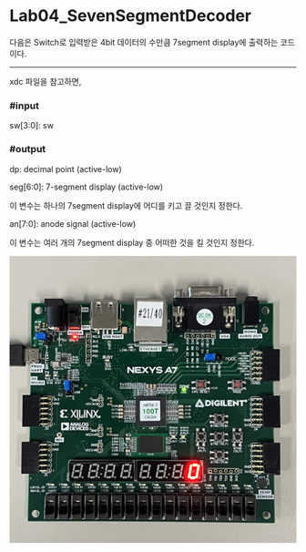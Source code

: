 # Lab04_SevenSegmentDecoder
다음은 Switch로 입력받은 4bit 데이터의 수만큼 7segment display에 출력하는 코드이다.

***
xdc 파일을 참고하면,


### #input

sw[3:0]: sw


### #output

dp: decimal point (active-low)

seg[6:0]: 7-segment display (active-low)

이 변수는 하나의 7segment display에 어디를 키고 끌 것인지 정한다.


an[7:0]: anode signal (active-low)

이 변수는 여러 개의 7segment display 중 어떠한 것을 킬 것인지 정한다.


<img src="./Lab04_SevenSegmentDecoder.jpg">

